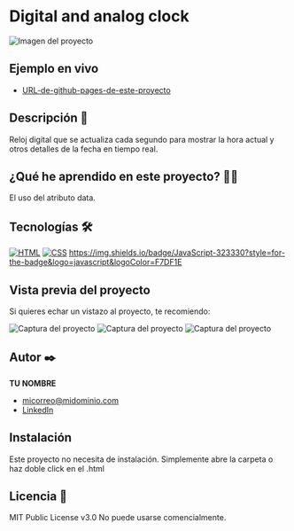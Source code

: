 # Digital and analog clock

![Imagen del proyecto]([https://github.com/eduardofierropro/Portafolio-y-CV/blob/main/IMAGEN-DEL-PROYECTO.jpg?raw=true](https://github.com/JoseAngelBelando/clock/blob/main/Captura%20de%20pantalla%202024-07-07%20092600.png))

## Ejemplo en vivo

- [URL-de-github-pages-de-este-proyecto](URL-de-github-pages-de-este-proyecto)

## Descripción 📑

Reloj digital que se actualiza cada segundo para mostrar la hora actual y otros detalles de la fecha en tiempo real.

## ¿Qué he aprendido en este proyecto? 🙇🏻

El uso del atributo data.

## Tecnologías 🛠

<!-- Iconos sacados de: https://github.com/hendrasob/badges/blob/master/README.md y https://github.com/alexandresanlim/Badges4-README.md-Profile -->

[![HTML](https://img.shields.io/badge/HTML5-E34F26?style=for-the-badge&logo=html5&logoColor=white)](https://es.wikipedia.org/wiki/HTML5)
[![CSS](https://img.shields.io/badge/CSS3-1572B6?style=for-the-badge&logo=css3&logoColor=white)](https://es.wikipedia.org/wiki/CSS)
https://img.shields.io/badge/JavaScript-323330?style=for-the-badge&logo=javascript&logoColor=F7DF1E

## Vista previa del proyecto

Si quieres echar un vistazo al proyecto, te recomiendo:

![Captura del proyecto](https://github.com/eduardofierropro/Portafolio-y-CV/blob/main/CAPTURA-DEL-PROYECTO.jpg?raw=true)
![Captura del proyecto](https://github.com/eduardofierropro/Portafolio-y-CV/blob/main/CAPTURA-DEL-PROYECTO.jpg?raw=true)
![Captura del proyecto](https://github.com/eduardofierropro/Portafolio-y-CV/blob/main/CAPTURA-DEL-PROYECTO.jpg?raw=true)

## Autor ✒️

**TU NOMBRE**

- [micorreo@midominio.com](micorreo@midominio.com)
- [LinkedIn](https://www.linkedin.com/in/tu-url-de-linkedin/)

## Instalación

Este proyecto no necesita de instalación. Simplemente abre la carpeta o haz doble click en el .html

## Licencia 📄

MIT Public License v3.0
No puede usarse comencialmente.
